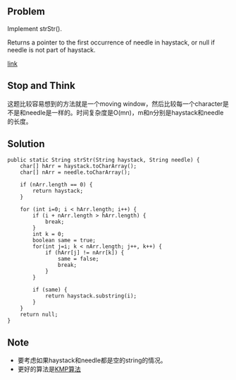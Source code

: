 ## Problem

Implement strStr().

Returns a pointer to the first occurrence of needle in haystack, or null if needle is not part of haystack.

[link](http://leetcode.com/onlinejudge#question_28)

## Stop and Think

这题比较容易想到的方法就是一个moving window，然后比较每一个character是不是和needle是一样的。时间复杂度是O(mn)，m和n分别是haystack和needle的长度。


## Solution

    public static String strStr(String haystack, String needle) {        
    	char[] hArr = haystack.toCharArray();
    	char[] nArr = needle.toCharArray();

    	if (nArr.length == 0) {
    		return haystack;
    	}

    	for (int i=0; i < hArr.length; i++) {
    		if (i + nArr.length > hArr.length) {
    			break;
    		}
    		int k = 0;
    		boolean same = true;
    		for(int j=i; k < nArr.length; j++, k++) {
    			if (hArr[j] != nArr[k]) {
    				same = false;
    				break;
    			}
    		}

    		if (same) {
    			return haystack.substring(i);
    		}
    	}
    	return null;
    }

## Note

- 要考虑如果haystack和needle都是空的string的情况。
- 更好的算法是[KMP算法](http://en.wikipedia.org/wiki/Knuth%E2%80%93Morris%E2%80%93Pratt_algorithm)